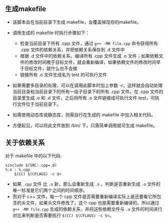 ## 生成makefile
- 该脚本会在当前目录下生成 makefile，会覆盖掉现存的makefile。  
- 调用生成的 makefile 时执行步骤如下：
	- 检查当前目录下所有 .cpp 文件，通过 `g++ -MM file.cpp` 命令获得所有 .cpp 文件的依赖关系，并把依赖关系保存到 .d 文件中
	- 根据 .d 文件中的依赖关系，编译所有 .cpp 文件生成 .o 文件；如果依赖文件的修改时间晚于目标文件，就会重新编译，如果依赖文件的修改时间早于目标文件，就什么也不会做
	- 链接所有 .o 文件生成名为 test 的可执行文件


- 如果需要多目录的处理，可以在调用此脚本时加上参数 -r，这样就会自动处理当前目录和当前目录下的所有一级子目录下的所有 .cpp 文件。在 .cpp 文件的目录里生成 .o 和 .d 文件，之后将所有 .o 文件链接成可执行文件 test，可执行文件位于当前目录下。    
- 如需使用动态库或静态库，则需自行在生成的 makefile 中加入相关代码。
- 方便起见，可以将此文件放到 /bin/ 下，只需简单调用就可生成 makefile。

## 关于依赖关系
对于 makefile 中的以下代码: 

```
sinclude $(SRC:.cpp=.d)
%.o : %.cpp
	$(CC) $(CFLAGS) -c $<
```

- 如果 `.cpp` 文件 比 `.o` 新，那么会重新生成 `.o` 。判断是否重新生成 `.o` 文件的唯一标准是它们两个之间的时间顺序。  
- 而对于 c++ 文件，每一个 cpp 文件是否需要重新编译实际上是还要看它所包含的头文件，如果头文件修改了，这个 cpp 也是需要重新编译的。所以通过 `g++ -MM file.cpp` 生成的依赖关系，并将这些依赖文件与 `.o` 文件的时间进行对比来判断是否需要执行 `$(CC) $(CFLAGS) -c $<`。